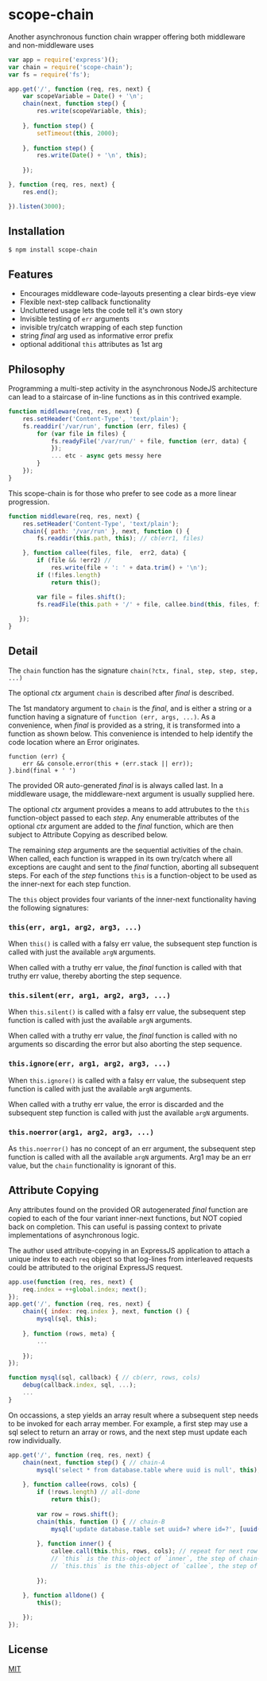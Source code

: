 # scope-chain
Another asynchronous function chain wrapper offering both middleware and 
non-middleware uses

```js
var app = require('express')();
var chain = require('scope-chain');
var fs = require('fs');

app.get('/', function (req, res, next) {
    var scopeVariable = Date() + '\n';
    chain(next, function step() {
        res.write(scopeVariable, this);
        
    }, function step() {
        setTimeout(this, 2000);
        
    }, function step() {
        res.write(Date() + '\n', this);
        
    });

}, function (req, res, next) {
    res.end();

}).listen(3000);
```

## Installation

```bash
$ npm install scope-chain
```

## Features

  * Encourages middleware code-layouts presenting a clear birds-eye view
  * Flexible next-step callback functionality
  * Uncluttered usage lets the code tell it's own story
  * Invisible testing of `err` arguments
  * invisible try/catch wrapping of each step function
  * string _final_ arg used as informative error prefix
  * optional additional `this` attributes as 1st arg

## Philosophy

Programming a multi-step activity in the asynchronous NodeJS architecture can 
lead to a staircase of in-line functions as in this contrived example.

```js
function middleware(req, res, next) {
    res.setHeader('Content-Type', 'text/plain');
    fs.readdir('/var/run', function (err, files) {
        for (var file in files) {
            fs.readyFile('/var/run/' + file, function (err, data) {
            });
            ... etc - async gets messy here
        }
    });
}
```

This scope-chain is for those who prefer to see code as a more linear progression.

```js
function middleware(req, res, next) {
    res.setHeader('Content-Type', 'text/plain');
    chain({ path: '/var/run' }, next, function () {
        fs.readdir(this.path, this); // cb(err1, files)

    }, function callee(files, file,  err2, data) {
        if (file && !err2) // 
            res.write(file + ': ' + data.trim() + '\n');
        if (!files.length)
            return this();

        var file = files.shift();
        fs.readFile(this.path + '/' + file, callee.bind(this, files, file)); // cb(err2, data)
        
   });
}
```

## Detail

The `chain` function has the signature `chain(?ctx, final, step, step, step, ...)`

The optional _ctx_ argument `chain` is described after _final_ is described.

The 1st mandatory argument to `chain` is the _final_, and is either a string or
a function having a signature of `function (err, args, ...)`. As a convenience,
when _final_ is provided as a string, it is transformed into a function as
shown below. This convenience is intended to help identify the code location
where an Error originates.
```
function (err) {
    err && console.error(this + (err.stack || err));
}.bind(final + ' ')
```

The provided OR auto-generated _final_ is is always called last.  In a
middleware usage, the middleware-next argument is usually supplied here.

The optional _ctx_ argument provides a means to add attrubutes to the `this`
function-object passed to each _step_. Any enumerable attributes of the
optional _ctx_ argument are added to the _final_ function, which are then
subject to Attribute Copying as described below.

The remaining _step_ arguments are the sequential activities of the chain.
When called, each function is wrapped in its own try/catch where all exceptions
are caught and sent to the _final_ function, aborting all subsequent steps. For
each of the _step_ functions `this` is a function-object to be used as the
inner-next for each step function.

The `this` object provides four variants of the inner-next functionality having 
the following signatures:

### `this(err, arg1, arg2, arg3, ...)`

When `this()` is called with a falsy err value, the subsequent step function 
is called with just the available `argN` arguments.

When called with a truthy err value, the _final_ function is called with that 
truthy err value, thereby aborting the step sequence.

### `this.silent(err, arg1, arg2, arg3, ...)`

When `this.silent()` is called with a falsy err value, the subsequent step 
function is called with just the available `argN` arguments.

When called with a truthy err value, the _final_ function is called with no 
arguments so discarding the error but also aborting the step sequence.

### `this.ignore(err, arg1, arg2, arg3, ...)`

When `this.ignore()` is called with a falsy err value, the subsequent step 
function is called with just the available `argN` arguments.

When called with a truthy err value, the error is discarded and the subsequent 
step function is called with just the available `argN` arguments.

### `this.noerror(arg1, arg2, arg3, ...)`

As `this.noerror()` has no concept of an err argument, the subsequent step 
function is called with all the available `argN` arguments. Arg1 may be an err
value, but the `chain` functionality is ignorant of this.

## Attribute Copying

Any attributes found on the provided OR autogenerated _final_ function are
copied to each of the four variant inner-next functions, but NOT copied back
on completion. This can useful is passing context to private implementations
of asynchronous logic.

The author used attribute-copying in an ExpressJS application to attach a 
unique index to each `req` object so that log-lines from interleaved requests 
could be attributed to the original ExpressJS request.

```js
app.use(function (req, res, next) {
    req.index = ++global.index; next();
});
app.get('/', function (req, res, next) {
    chain({ index: req.index }, next, function () {
        mysql(sql, this);
        
    }, function (rows, meta) {
        ...
        
    });
});

function mysql(sql, callback) { // cb(err, rows, cols)
    debug(callback.index, sql, ...);
    ...
}
```

On occassions, a step yields an array result where a subsequent step needs to 
be invoked for each array member. For example, a first step may use a sql 
select to return an array or rows, and the next step must update each row 
individually.

```js
app.get('/', function (req, res, next) {
    chain(next, function step() { // chain-A
        mysql('select * from database.table where uuid is null', this);
        
    }, function callee(rows, cols) {
        if (!rows.length) // all-done
            return this();
            
        var row = rows.shift();
        chain(this, function () { // chain-B
            mysql('update database.table set uuid=? where id=?', [uuid(), row.id], this);
            
        }, function inner() {
            callee.call(this.this, rows, cols); // repeat for next row
            // `this` is the this-object of `inner`, the step of chain-B
            // `this.this` is the this-object of `callee`, the step of chain-A
            
        });
        
    }, function alldone() {
        this();

    });
});
```

## License

  [MIT](LICENSE)
